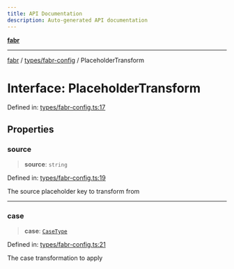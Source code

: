 ```yaml
---
title: API Documentation
description: Auto-generated API documentation
---
```


[**fabr**](../../../README.md)

***

[fabr](../../../README.md) / [types/fabr-config](../README.md) / PlaceholderTransform

# Interface: PlaceholderTransform

Defined in: [types/fabr-config.ts:17](https://github.com/yashjawale/fabr/blob/main/src/types/fabr-config.ts#L17)

## Properties

### source

> **source**: `string`

Defined in: [types/fabr-config.ts:19](https://github.com/yashjawale/fabr/blob/main/src/types/fabr-config.ts#L19)

The source placeholder key to transform from

***

### case

> **case**: [`CaseType`](../type-aliases/CaseType.md)

Defined in: [types/fabr-config.ts:21](https://github.com/yashjawale/fabr/blob/main/src/types/fabr-config.ts#L21)

The case transformation to apply
